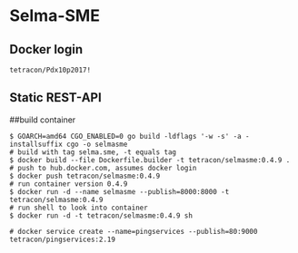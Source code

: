 # Selma-SME

## Docker login
    tetracon/Pdx10p2017!

## Static REST-API

##build container

    $ GOARCH=amd64 CGO_ENABLED=0 go build -ldflags '-w -s' -a -installsuffix cgo -o selmasme
    # build with tag selma.sme, -t equals tag
    $ docker build --file Dockerfile.builder -t tetracon/selmasme:0.4.9 .
    # push to hub.docker.com, assumes docker login
    $ docker push tetracon/selmasme:0.4.9
    # run container version 0.4.9
    $ docker run -d --name selmasme --publish=8000:8000 -t tetracon/selmasme:0.4.9
    # run shell to look into container
    $ docker run -d -t tetracon/selmasme:0.4.9 sh

    # docker service create --name=pingservices --publish=80:9000 tetracon/pingservices:2.19
